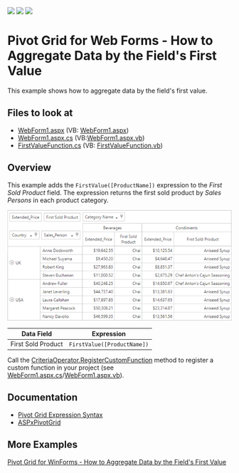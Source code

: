 <!-- default badges list -->
![](https://img.shields.io/endpoint?url=https://codecentral.devexpress.com/api/v1/VersionRange/128576996/17.1.4%2B)
[![](https://img.shields.io/badge/Open_in_DevExpress_Support_Center-FF7200?style=flat-square&logo=DevExpress&logoColor=white)](https://supportcenter.devexpress.com/ticket/details/T540964)
[![](https://img.shields.io/badge/📖_How_to_use_DevExpress_Examples-e9f6fc?style=flat-square)](https://docs.devexpress.com/GeneralInformation/403183)
<!-- default badges end -->


# Pivot Grid for Web Forms - How to Aggregate Data by the Field's First Value

This example shows how to aggregate data by the field's first value.

<!-- default file list -->
## Files to look at

* [WebForm1.aspx](./CS/AspPivot_CustomAggregates/WebForm1.aspx) (VB: [WebForm1.aspx](./VB/AspPivot_CustomAggregates/WebForm1.aspx))
* [WebForm1.aspx.cs](./CS/AspPivot_CustomAggregates/WebForm1.aspx.cs) (VB:[WebForm1.aspx.vb](./VB/AspPivot_CustomAggregates/WebForm1.aspx.vb))
* [FirstValueFunction.cs](./CS/AspPivot_CustomAggregates/FirstValueFunction.cs) (VB: [FirstValueFunction.vb](./VB/AspPivot_CustomAggregates/FirstValueFunction.vb))
<!-- default file list end -->

## Overview

This example adds the `FirstValue([ProductName])` expression to the _First Sold Product_ field. The expression returns the first sold product by _Sales Persons_ in each product category.

![first value function](images/image.png)

| Data Field | Expression |
| --- | --- |
| First Sold Product | ``` FirstValue([ProductName]) ``` |

Call the [CriteriaOperator.RegisterCustomFunction](https://docs.devexpress.com/CoreLibraries/DevExpress.Data.Filtering.CriteriaOperator.RegisterCustomFunction(DevExpress.Data.Filtering.ICustomFunctionOperator)) method to register a custom function in your project (see [WebForm1.aspx.cs](./CS/AspPivot_CustomAggregates/WebForm1.aspx.cs#L8)/[WebForm1.aspx.vb](./VB/AspPivot_CustomAggregates/WebForm1.aspx.vb#L9)).

## Documentation

- [Pivot Grid Expression Syntax](https://docs.devexpress.com/CoreLibraries/120512/devexpress-pivot-grid-core-library/pivot-grid-expression-syntax)
- [ASPxPivotGrid ](https://docs.devexpress.com/AspNet/DevExpress.Web.ASPxPivotGrid.ASPxPivotGrid)

## More Examples

[Pivot Grid for WinForms - How to Aggregate Data by the Field's First Value](https://github.com/DevExpress-Examples/winforms-pivot-grid-custom-aggregates)
